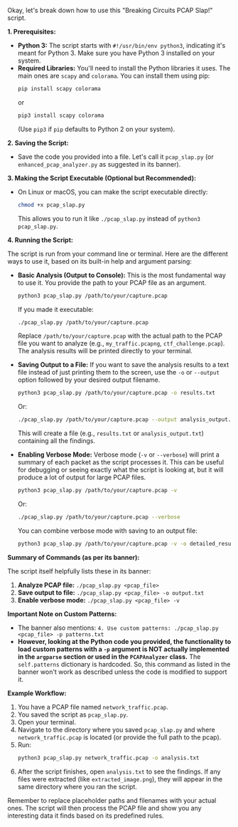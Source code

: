 Okay, let's break down how to use this "Breaking Circuits PCAP Slap\!" script.

**1. Prerequisites:**

  * **Python 3:** The script starts with `#!/usr/bin/env python3`, indicating it's meant for Python 3. Make sure you have Python 3 installed on your system.
  * **Required Libraries:** You'll need to install the Python libraries it uses. The main ones are `scapy` and `colorama`. You can install them using pip:
    ```bash
    pip install scapy colorama
    ```
    or
    ```bash
    pip3 install scapy colorama
    ```
    (Use `pip3` if `pip` defaults to Python 2 on your system).

**2. Saving the Script:**

  * Save the code you provided into a file. Let's call it `pcap_slap.py` (or `enhanced_pcap_analyzer.py` as suggested in its banner).

**3. Making the Script Executable (Optional but Recommended):**

  * On Linux or macOS, you can make the script executable directly:
    ```bash
    chmod +x pcap_slap.py
    ```
    This allows you to run it like `./pcap_slap.py` instead of `python3 pcap_slap.py`.

**4. Running the Script:**

The script is run from your command line or terminal. Here are the different ways to use it, based on its built-in help and argument parsing:

  * **Basic Analysis (Output to Console):**
    This is the most fundamental way to use it. You provide the path to your PCAP file as an argument.

    ```bash
    python3 pcap_slap.py /path/to/your/capture.pcap
    ```

    If you made it executable:

    ```bash
    ./pcap_slap.py /path/to/your/capture.pcap
    ```

    Replace `/path/to/your/capture.pcap` with the actual path to the PCAP file you want to analyze (e.g., `my_traffic.pcapng`, `ctf_challenge.pcap`). The analysis results will be printed directly to your terminal.

  * **Saving Output to a File:**
    If you want to save the analysis results to a text file instead of just printing them to the screen, use the `-o` or `--output` option followed by your desired output filename.

    ```bash
    python3 pcap_slap.py /path/to/your/capture.pcap -o results.txt
    ```

    Or:

    ```bash
    ./pcap_slap.py /path/to/your/capture.pcap --output analysis_output.txt
    ```

    This will create a file (e.g., `results.txt` or `analysis_output.txt`) containing all the findings.

  * **Enabling Verbose Mode:**
    Verbose mode (`-v` or `--verbose`) will print a summary of each packet as the script processes it. This can be useful for debugging or seeing exactly what the script is looking at, but it will produce a lot of output for large PCAP files.

    ```bash
    python3 pcap_slap.py /path/to/your/capture.pcap -v
    ```

    Or:

    ```bash
    ./pcap_slap.py /path/to/your/capture.pcap --verbose
    ```

    You can combine verbose mode with saving to an output file:

    ```bash
    python3 pcap_slap.py /path/to/your/capture.pcap -v -o detailed_results.txt
    ```

**Summary of Commands (as per its banner):**

The script itself helpfully lists these in its banner:

1.  **Analyze PCAP file:** `./pcap_slap.py <pcap_file>`
2.  **Save output to file:** `./pcap_slap.py <pcap_file> -o output.txt`
3.  **Enable verbose mode:** `./pcap_slap.py <pcap_file> -v`

**Important Note on Custom Patterns:**

  * The banner also mentions: `4. Use custom patterns: ./pcap_slap.py <pcap_file> -p patterns.txt`
  * **However, looking at the Python code you provided, the functionality to load custom patterns with a `-p` argument is NOT actually implemented in the `argparse` section or used in the `PCAPAnalyzer` class.** The `self.patterns` dictionary is hardcoded. So, this command as listed in the banner won't work as described unless the code is modified to support it.

**Example Workflow:**

1.  You have a PCAP file named `network_traffic.pcap`.
2.  You saved the script as `pcap_slap.py`.
3.  Open your terminal.
4.  Navigate to the directory where you saved `pcap_slap.py` and where `network_traffic.pcap` is located (or provide the full path to the pcap).
5.  Run:
    ```bash
    python3 pcap_slap.py network_traffic.pcap -o analysis.txt
    ```
6.  After the script finishes, open `analysis.txt` to see the findings. If any files were extracted (like `extracted_image.png`), they will appear in the same directory where you ran the script.

Remember to replace placeholder paths and filenames with your actual ones. The script will then process the PCAP file and show you any interesting data it finds based on its predefined rules.
